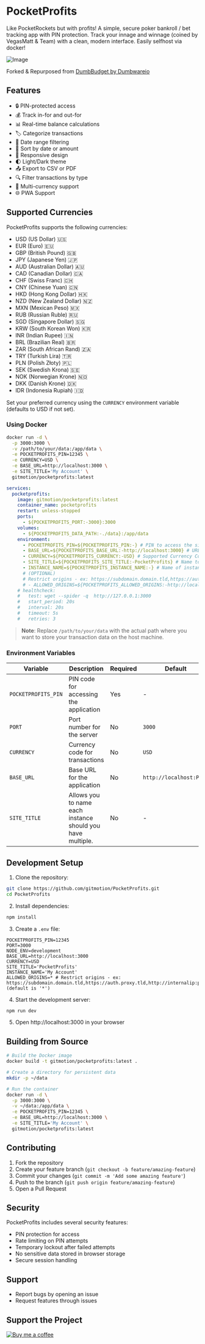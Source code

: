 # PocketProfits

Like PocketRockets but with profits! A simple, secure poker bankroll / bet tracking app with PIN protection. Track your innage and winnage (coined by VegasMatt & Team) with a clean, modern interface. Easily selfhost via docker!

![Image](https://github.com/user-attachments/assets/1cd79d2a-bdcc-450f-aaf8-b3856d86fa6a)

Forked & Repurposed from <a href="https://github.com/DumbWareio/DumbBudget" target="_blank">DumbBudget by Dumbwareio</a>

## Features

- 🔒 PIN-protected access
- 💰 Track in-for and out-for
- 📊 Real-time balance calculations
- 🏷️ Categorize transactions
- 📅 Date range filtering
- 🔄 Sort by date or amount
- 📱 Responsive design
- 🌓 Light/Dark theme
- 📤 Export to CSV or PDF
- 🔍 Filter transactions by type
- 💱 Multi-currency support
- 🌐 PWA Support

## Supported Currencies

PocketProfits supports the following currencies:
- USD (US Dollar) 🇺🇸
- EUR (Euro) 🇪🇺
- GBP (British Pound) 🇬🇧
- JPY (Japanese Yen) 🇯🇵
- AUD (Australian Dollar) 🇦🇺
- CAD (Canadian Dollar) 🇨🇦
- CHF (Swiss Franc) 🇨🇭
- CNY (Chinese Yuan) 🇨🇳
- HKD (Hong Kong Dollar) 🇭🇰
- NZD (New Zealand Dollar) 🇳🇿
- MXN (Mexican Peso) 🇲🇽
- RUB (Russian Ruble) 🇷🇺
- SGD (Singapore Dollar) 🇸🇬
- KRW (South Korean Won) 🇰🇷
- INR (Indian Rupee) 🇮🇳
- BRL (Brazilian Real) 🇧🇷
- ZAR (South African Rand) 🇿🇦
- TRY (Turkish Lira) 🇹🇷  
- PLN (Polish Złoty) 🇵🇱  
- SEK (Swedish Krona) 🇸🇪  
- NOK (Norwegian Krone) 🇳🇴  
- DKK (Danish Krone) 🇩🇰  
- IDR (Indonesia Rupiah) 🇮🇩

Set your preferred currency using the `CURRENCY` environment variable (defaults to USD if not set).

### Using Docker

```bash
docker run -d \
  -p 3000:3000 \
  -v /path/to/your/data:/app/data \
  -e POCKETPROFITS_PIN=12345 \
  -e CURRENCY=USD \
  -e BASE_URL=http://localhost:3000 \
  -e SITE_TITLE='My Account' \
  gitmotion/pocketprofits:latest
```

```yaml
services:
  pocketprofits:
    image: gitmotion/pocketprofits:latest
    container_name: pocketprofits
    restart: unless-stopped
    ports:
      - ${POCKETPROFITS_PORT:-3000}:3000
    volumes:
      - ${POCKETPROFITS_DATA_PATH:-./data}:/app/data
    environment:
      - POCKETPROFITS_PIN=${POCKETPROFITS_PIN:-} # PIN to access the site
      - BASE_URL=${POCKETPROFITS_BASE_URL:-http://localhost:3000} # URL to access the site
      - CURRENCY=${POCKETPROFITS_CURRENCY:-USD} # Supported Currency Codes: 
      - SITE_TITLE=${POCKETPROFITS_SITE_TITLE:-PocketProfits} # Name to show on site
      - INSTANCE_NAME=${POCKETPROFITS_INSTANCE_NAME:-} # Name of instance/account
      # (OPTIONAL)
      # Restrict origins - ex: https://subdomain.domain.tld,https://auth.proxy.tld,http://internalip:port' (default is '*')
      # - ALLOWED_ORIGINS=${POCKETPROFITS_ALLOWED_ORIGINS:-http://localhost:3000}
    # healthcheck:
    #   test: wget --spider -q  http://127.0.0.1:3000
    #   start_period: 20s
    #   interval: 20s
    #   timeout: 5s
    #   retries: 3
```

> **Note**: Replace `/path/to/your/data` with the actual path where you want to store your transaction data on the host machine.

### Environment Variables

| Variable | Description | Required | Default | Example |
|----------|-------------|----------|---------|---------|
| `POCKETPROFITS_PIN` | PIN code for accessing the application | Yes | - | `12345` |
| `PORT` | Port number for the server | No | `3000` | `8080` |
| `CURRENCY` | Currency code for transactions | No | `USD` | `EUR` |
| `BASE_URL` | Base URL for the application | No | `http://localhost:PORT` | `https://budget.example.com` |
| `SITE_TITLE` | Allows you to name each instance should you have multiple. | No | - | `My Account` |

## Development Setup

1. Clone the repository:
```bash
git clone https://github.com/gitmotion/PocketProfits.git
cd PocketProfits
```

2. Install dependencies:
```bash
npm install
```

3. Create a `.env` file:
```env
POCKETPROFITS_PIN=12345
PORT=3000
NODE_ENV=development
BASE_URL=http://localhost:3000
CURRENCY=USD
SITE_TITLE='PocketProfits'
INSTANCE_NAME='My Account'
ALLOWED_ORIGINS=* # Restrict origins - ex: https://subdomain.domain.tld,https://auth.proxy.tld,http://internalip:port' (default is '*')
```

4. Start the development server:
```bash
npm run dev
```

5. Open http://localhost:3000 in your browser

## Building from Source

```bash
# Build the Docker image
docker build -t gitmotion/pocketprofits:latest .

# Create a directory for persistent data
mkdir -p ~/data

# Run the container
docker run -d \
  -p 3000:3000 \
  -v ~/data:/app/data \
  -e POCKETPROFITS_PIN=12345 \
  -e BASE_URL=http://localhost:3000 \
  -e SITE_TITLE='My Account' \
  gitmotion/pocketprofits:latest
```

## Contributing

1. Fork the repository
2. Create your feature branch (`git checkout -b feature/amazing-feature`)
3. Commit your changes (`git commit -m 'Add some amazing feature'`)
4. Push to the branch (`git push origin feature/amazing-feature`)
5. Open a Pull Request

## Security

PocketProfits includes several security features:
- PIN protection for access
- Rate limiting on PIN attempts
- Temporary lockout after failed attempts
- No sensitive data stored in browser storage
- Secure session handling

## Support

- Report bugs by opening an issue
- Request features through issues

## Support the Project

<a href="https://www.buymeacoffee.com/gitmotion" target="_blank" rel="noopener noreferrer">
  <img src="https://www.buymeacoffee.com/assets/img/custom_images/yellow_img.png" alt="Buy me a coffee" />
</a>

